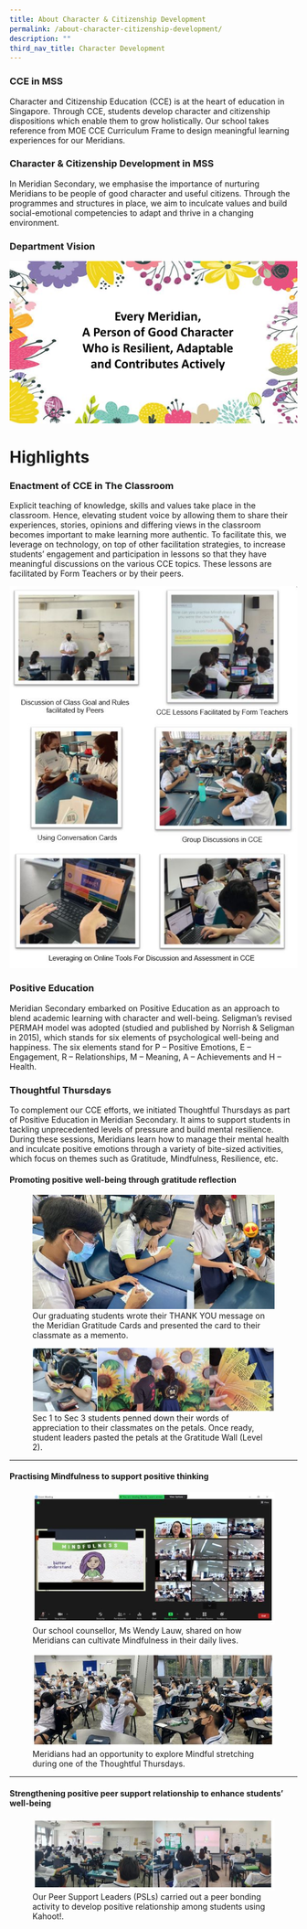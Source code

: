 ```yaml
---
title: About Character & Citizenship Development
permalink: /about-character-citizenship-development/
description: ""
third_nav_title: Character Development
---
```

### CCE in MSS

Character and Citizenship Education (CCE) is at the heart of education in Singapore. Through CCE, students develop character and citizenship dispositions which enable them to grow holistically. Our school takes reference from MOE CCE Curriculum Frame to design meaningful learning experiences for our Meridians.

### Character & Citizenship Development in MSS

In Meridian Secondary, we emphasise the importance of nurturing Meridians to be people of good character and useful citizens. Through the programmes and structures in place, we aim to inculcate values and build social-emotional competencies to adapt and thrive in a changing environment.

### Department Vision

![](/images/cceoct1.png)

# **Highlights**


### Enactment of CCE in The Classroom

Explicit teaching of knowledge, skills and values take place in the classroom. Hence, elevating student voice by allowing them to share their experiences, stories, opinions and differing views in the classroom becomes important to make learning more authentic. To facilitate this, we leverage on technology, on top of other facilitation strategies, to increase students’ engagement and participation in lessons so that they have meaningful discussions on the various CCE topics. These lessons are facilitated by Form Teachers or by their peers.

![](/images/CCE1.jpg)

### Positive Education

Meridian Secondary embarked on Positive Education as an approach to blend academic learning with character and well-being. Seligman’s revised PERMAH model was adopted (studied and published by Norrish & Seligman in 2015), which stands for six elements of psychological well-being and happiness. The six elements stand for P – Positive Emotions, E – Engagement, R – Relationships, M – Meaning, A – Achievements and H – Health.

### Thoughtful Thursdays

To complement our CCE efforts, we initiated Thoughtful Thursdays as part of Positive Education in Meridian Secondary. It aims to support students in tackling unprecedented levels of pressure and build mental resilience.  
During these sessions, Meridians learn how to manage their mental health and inculcate positive emotions through a variety of bite-sized activities, which focus on themes such as Gratitude, Mindfulness, Resilience, etc.

#### Promoting positive well-being through gratitude reflection

<figure>
<img src="/images/CCE2.jpg">
<figcaption>Our graduating students wrote their THANK YOU message on the Meridian Gratitude Cards and presented the card to their classmate as a memento.</figcaption>
</figure>

<figure>
<img src="/images/CCE3.jpg">
<figcaption>Sec 1 to Sec 3 students penned down their words of appreciation to their classmates on the petals. Once ready, student leaders pasted the petals at the Gratitude Wall (Level 2).</figcaption>
</figure>

<hr>

#### Practising Mindfulness to support positive thinking

<figure>
<img src="/images/CCE4.jpg">
<figcaption>Our school counsellor, Ms Wendy Lauw, shared on how Meridians can cultivate Mindfulness in their daily lives.</figcaption>
</figure>

<figure>
<img src="/images/CCE5.jpg">
<figcaption>Meridians had an opportunity to explore Mindful stretching during one of the Thoughtful Thursdays.</figcaption>
</figure>

<hr>

#### Strengthening positive peer support relationship to enhance students’ well-being


<figure>
<img src="/images/CCE6.jpg">
<figcaption>Our Peer Support Leaders (PSLs) carried out a peer bonding activity to develop positive relationship among students using Kahoot!.</figcaption>
</figure>